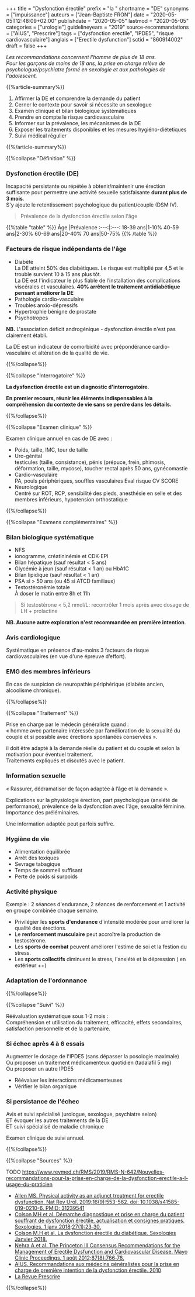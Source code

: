 +++
title = "Dysfonction érectile"
prefix = "la "
shortname = "DE"
synonyms = ["impuissance"]
auteurs = ["Jean-Baptiste FRON"]
date = "2020-05-05T12:48:09+02:00"
publishdate = "2020-05-05"
lastmod = "2020-05-05"
categories = ["urologie"]
guidelineyears = "2019"
source-recommandations = ["AIUS", "Prescrire"]
tags = ["dysfonction erectile", "IPDE5", "risque cardiovasculaire"]
anglais = ["Erectile dysfunction"]
sctid = "860914002"
draft = false
+++

*Les recommandations concernent l'homme de plus de 18 ans.  
Pour les garçons de moins de 18 ans, la prise en charge relève de psychologue/psychiatre formé en sexologie et aux pathologies de l'adolescent.*

{{%article-summary%}}

1. Affirmer la DE et comprendre la demande du patient
1. Cerner le contexte pour savoir si nécessite un sexologue
1. Examen clinique et bilan biologique systématiques
1. Prendre en compte le risque cardiovasculaire
1. Informer sur la prévalence, les mécanismes de la DE
1. Exposer les traitements disponibles et les mesures hygiéno-diétetiques
1. Suivi médical régulier

{{%/article-summary%}}

{{%collapse "Définition" %}}

### Dysfonction érectile (DE)

Incapacité persistante ou répétée à obtenir/maintenir une érection suffisante pour permettre une activité sexuelle satisfaisante **durant plus de 3 mois**.  
S'y ajoute le retentissement psychologique du patient/couple (DSM IV).

> Prévalence de la dysfonction érectile selon l'âge

{{%table "table" %}}
Âge  |Prévalence
:---:|:---:
18-39 ans|1-10%
40-59 ans|2-30%
60-69 ans|20-40%
70 ans|50-75%
{{% /table %}}

### Facteurs de risque indépendants de l'âge

- Diabète  
La DE atteint 50% des diabétiques. Le risque est multiplié par 4,5 et le trouble survient 10 à 15 ans plus tôt.  
La DE est l'indicateur le plus fiable de l’installation des complications viscérales et vasculaires.
**40% arrêtent le traitement antidiabétique pensant améliorer la DE**
- Pathologie cardio-vasculaire
- Troubles anxio-dépressifs
- Hypertrophie bénigne de prostate
- Psychotropes

**NB.** L'association déficit androgénique - dysfonction érectile n'est pas clairement établi.

La DE est un indicateur de comorbidité avec prépondérance cardio-vasculaire et altération de la qualité de vie.

{{%/collapse%}}

{{%collapse "Interrogatoire" %}}

**La dysfonction érectile est un diagnostic d'interrogatoire**.

**En premier recours, réunir les éléments indispensables à la compréhension du contexte de vie sans se perdre dans les détails.**

{{%/collapse%}}

{{%collapse "Examen clinique" %}}

Examen clinique annuel en cas de DE avec :

- Poids, taille, IMC, tour de taille
- Uro-génital  
testicules (taille, consistance), pénis (prépuce, frein, phimosis, déformation, taille, mycose), toucher rectal après 50 ans, gynécomastie  
- Cardio-vasculaire  
PA, pouls périphériques, souffles vasculaires
Eval risque CV SCORE
- Neurologique  
Centré sur ROT, RCP, sensibilité des pieds, anesthésie en selle et des membres inférieurs, hypotension orthostatique

{{%/collapse%}}

{{%collapse "Examens complémentaires" %}}

### Bilan biologique systématique

- NFS
- ionogramme, créatininémie et CDK-EPI
- Bilan hépatique (sauf résultat < 5 ans)
- Glycémie à jeun (sauf résultat < 1 an) ou HbA1C
- Bilan lipidique (sauf résultat < 1 an)
- PSA si > 50 ans (ou 45 si ATCD familiaux)
- Testostéronémie totale  
À doser le matin entre 8h et 11h

> Si testostérone < 5,2 nmol/L: recontrôler 1 mois après avec dosage de LH + prolactine

**NB. Aucune autre exploration n'est recommandée en première intention**.

### Avis cardiologique

Systématique en présence d'au-moins 3 facteurs de risque cardiovasculaires (en vue d'une épreuve d’effort).

### EMG des membres inférieurs

En cas de suspicion de neuropathie périphérique (diabète ancien, alcoolisme chronique).

{{%/collapse%}}

{{%collapse "Traitement" %}}

Prise en charge par le médecin généraliste quand :  
« homme avec partenaire intéressée par l’amélioration de la sexualité du couple et si possible avec érections spontanées conservées ».

il doit être adapté à la demande réelle du patient et du couple et selon la motivation pour éventuel traitement.  
Traitements expliqués et discutés avec le patient.

### Information sexuelle

« Rassurer, dédramatiser de façon adaptée à l’âge et la demande ».

Explications sur la physiologie érection, part psychologique (anxiété de performance), prévalence de la dysfonction avec l'âge, sexualité féminine.  Importance des préléminaires.

Une information adaptée peut parfois suffire.

### Hygiène de vie

- Alimentation équilibrée
- Arrêt des toxiques
- Sevrage tabagique
- Temps de sommeil suffisant
- Perte de poids si surpoids

### Activité physique

Exemple : 2 séances d'endurance, 2 séances de renforcement et 1 activité en groupe combinée chaque semaine.

- Privilégier les **sports d'endurance** d'intensité modérée pour améliorer la qualité des érections.
- Le **renforcement musculaire** peut accroître la production de testostérone.
- Les **sports de combat** peuvent améliorer l'estime de soi et la festion du stress.
- Les **sports collectifs** diminuent le stress, l'anxiété et la dépression ( en extérieur ++)

### Adaptation de l'ordonnance

{{%/collapse%}}

{{%collapse "Suivi" %}}

Réévaluation systématique sous 1-2 mois :  
Compréhension et utilisation du traitement, efficacité, effets secondaires, satisfaction personnelle et de la partenaire.

### Si échec après 4 à 6 essais

Augmenter le dosage de l'IPDE5 (sans dépasser la posologie maximale)  
Ou proposer un traitement médicamenteux quotidien (tadalafil 5 mg)  
Ou proposer un autre IPDE5

- Réévaluer les interactions médicamenteuses
- Vérifier le bilan organique

### Si persistance de l'échec

Avis et suivi spécialisé (urologue, sexologue, psychiatre selon)  
ET évoquer les autres traitements de la DE  
ET suivi spécialisé de maladie chronique

Examen clinique de suivi annuel.

{{%/collapse%}}

{{%collapse "Sources" %}}

TODO https://www.revmed.ch/RMS/2019/RMS-N-642/Nouvelles-recommandations-pour-la-prise-en-charge-de-la-dysfonction-erectile-a-l-usage-du-praticien

- [Allen MS. Physical activity as an adjunct treatment for erectile dysfunction. Nat Rev Urol. 2019;16(9):553-562. doi: 10.1038/s41585-019-0210-6. PMID: 31239541](https://www.ncbi.nlm.nih.gov/pubmed/31239541)
- [Colson MH et al. Démarche diagnostique et prise en charge du patient souffrant de dysfonction érectile, actualisation et consignes pratiques. Sexologies. 1 janv 2018;27(1):23‑30.](https://www.em-consulte.com/en/article/1198573)
- [Colson M.H et al. La dysfonction érectile du diabétique. Sexologies Janvier 2018.](https://www.sciencedirect.com/science/article/pii/S1158136018300112?via%3Dihub)
- [Nehra A et al. The Princeton III Consensus Recommendations for the Management of Erectile Dysfunction and Cardiovascular Disease. Mayo Clinic Proceedings. 1 août 2012;87(8):766‑78.](https://www.mayoclinicproceedings.org/article/S0025-6196(12)00635-0/abstract)
- [AIUS. Recommandations aux médecins généralistes pour la prise en charge de première intention de la dysfonction érectile. 2010](https://www.aius.fr/v3/aius/pdf/recommandationsauxmedecins2010.pdf)
- [La Revue Prescrire](https://www.prescrire.org/fr/)

{{%/collapse%}}